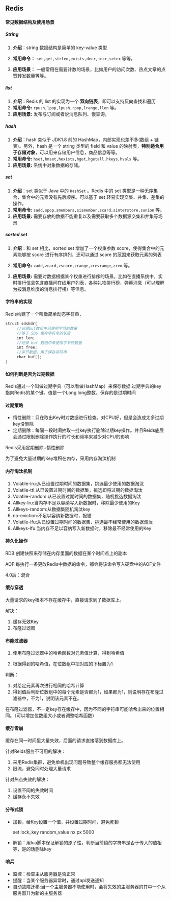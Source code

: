 ## Redis

#### 常见数据结构及使用场景

##### String

1. **介绍**：string 数据结构是简单的 key-value 类型

2. **常用命令：** `set,get,strlen,exists,decr,incr,setex` 等等。

3. **应用场景：** 一般常用在需要计数的场景，比如用户的访问次数、热点文章的点赞转发数量等等。

   

##### list

1. **介绍**：Redis 的 list 的实现为一个 **双向链表**，即可以支持反向查找和遍历
2. **常用命令:** `rpush,lpop,lpush,rpop,lrange,llen` 等。
3. **应用场景:** 发布与订阅或者说消息队列、慢查询。



##### hash

1. **介绍**：hash 类似于 JDK1.8 前的 HashMap，内部实现也差不多(数组 + 链表)。另外，hash 是一个 string 类型的 field 和 value 的映射表，**特别适合用于存储对象**，可以用来存储用户信息，商品信息等等。
2. **常用命令:** `hset,hmset,hexists,hget,hgetall,hkeys,hvals` 等。
3. **应用场景:** 系统中对象数据的存储。



##### set

1. **介绍**：set 类似于 Java 中的 `HashSet` 。Redis 中的 set 类型是一种无序集合，集合中的元素没有先后顺序。可以基于 set 轻易实现交集、并集、差集的操作。
2. **常用命令:** `sadd,spop,smembers,sismember,scard,sinterstore,sunion` 等。
3. **应用场景:** 需要存放的数据不能重复以及需要获取多个数据源交集和并集等场景



##### sorted set

1. **介绍**：和 set 相比，sorted set 增加了一个权重参数 score，使得集合中的元素能够按 score 进行有序排列，还可以通过 score 的范围来获取元素的列表

2. **常用命令:** `zadd,zcard,zscore,zrange,zrevrange,zrem` 等。

3. **应用场景:** 需要对数据根据某个权重进行排序的场景。比如在直播系统中，实时排行信息包含直播间在线用户列表，各种礼物排行榜，弹幕消息（可以理解为按消息维度的消息排行榜）等信息。




#### 字符串的实现

Redis构建了一个叫做简单动态字符串，

```Java
struct sdshdr{
     //记录buf数组中已使用字节的数量
     //等于 SDS 保存字符串的长度
     int len;
     //记录 buf 数组中未使用字节的数量
     int free;
     //字节数组，用于保存字符串
     char buf[];
}
```



#### 如何判断是否为过期数据

Redis通过一个叫做过期字典（可以看做HashMap）来保存数据.过期字典的key指向Redis的某个键。值是一个Long long整数，保存的是过期时间



#### 过期策略

- 惰性删除：只在取出Key时对数据进行检查。对CPU好，但是会造成太多过期key没删除
- 定期删除：每隔一段时间抽取一批key执行删除过期key操作。并且Reids底层会通过限制删除操作执行的时长和频率来减少对CPU的影响

Redis采用定期删除+惰性删除

为了避免大量过期的Key堆积在内存，采用内存淘汰机制



#### 内存淘汰机制

1. Volatile-lru:从已设置过期时间的数据集，挑选最少使用的数据淘汰
2. Volatile-ttl:从已设置过期时间的数据集，挑选即将过期的数据淘汰
3. Volatile-random:从已设置过期时间的数据集，随机挑选数据淘汰
4. Allkey-lru:当内存不足以容纳写入新数据时，移除最少使用的Key
5. Allkeys-random:从数据集随机淘汰key
6. no-eviction:不足以容纳新数据时，报错
7. Volatile-lfu:从已设置过期时间的数据集，挑选最不经常使用的数据淘汰
8. Allkeys-lfu:当内存不足以容纳写入新数据时，移除最不经常使用的Key



#### 持久化操作

RDB:创建快照来存储在内存里面的数据在某个时间点上的副本

AOF:每执行一条更改Redis中数据的命令，都会将该命令写入硬盘中的AOF文件

4.0后：混合



#### 缓存穿透

大量请求的key根本不存在缓存中，直接请求到了数据库上。

解决：

1. 缓存无效Key
2. 布隆过滤器



#### 布隆过滤器

1. 使用布隆过滤器中的哈希函数对元素值计算，得到哈希值

2. 根据得到的哈希值，在位数组中把对应的下标置为1.

判断：

1. 对给定元素再次进行相同的哈希计算
2. 得到值后判断位数组中的每个元素是否都为1，如果都为1，则说明存在布隆过滤器中，不为1，说明该元素不在。

在布隆过滤器，不一定key存在缓存中，因为不同的字符串可能哈希出来的位置相同。（可以增加位数组大小或者调整哈希函数）



#### 缓存雪崩

缓存在同一时间里大量失效，后面的请求直接落到数据库上。

针对Reids服务不可用的解决：

1. 采用Redis集群，避免单机出现问题导致整个缓存服务都无法使用
2. 限流，避免同时处理大量请求

针对热点失效的解决：

1. 设置不同的失效时间
2. 缓存永不失效



#### 分布式锁

- 加锁，给Key设置一个值，并设置过期时间，避免死锁

  set lock_key random_value nx px 5000

- 解锁：用lua脚本保证解锁的原子性，判断当前锁的字符串是否于传入的值相等，是的话删除key



#### 哨兵

- 监控：检查主从服务器是否正常
- 提醒：当某个服务器异常时，通过api发送通知
- 自动故障迁移:当一个主服务器不能使用时，会将失效的主服务器的其中一个从服务器升为新的主服务器
